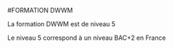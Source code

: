 #FORMATION DWWM

La formation DWWM est de niveau 5

Le niveau 5 correspond à un niveau BAC+2 en France
